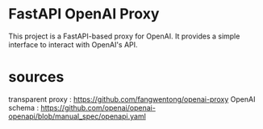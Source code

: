 # FastAPI OpenAI Proxy

This project is a FastAPI-based proxy for OpenAI. It provides a simple interface to interact with OpenAI's API.


# sources

transparent proxy : https://github.com/fangwentong/openai-proxy
OpenAI schema : https://github.com/openai/openai-openapi/blob/manual_spec/openapi.yaml
